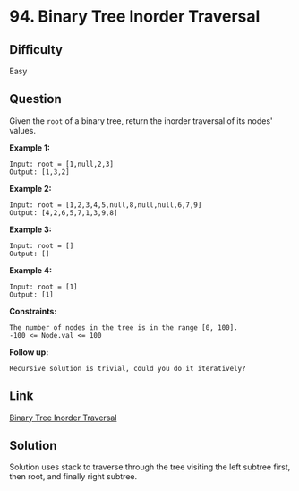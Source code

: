 # 94. Binary Tree Inorder Traversal

## Difficulty

Easy

## Question

Given the `root` of a binary tree, return the inorder traversal of its nodes' values.

**Example 1:**

    Input: root = [1,null,2,3]
    Output: [1,3,2]

**Example 2:**

    Input: root = [1,2,3,4,5,null,8,null,null,6,7,9]
    Output: [4,2,6,5,7,1,3,9,8]

**Example 3:**

    Input: root = []
    Output: []

**Example 4:**

    Input: root = [1]
    Output: [1]

**Constraints:**

    The number of nodes in the tree is in the range [0, 100].
    -100 <= Node.val <= 100

**Follow up:**

    Recursive solution is trivial, could you do it iteratively?

## Link

[Binary Tree Inorder Traversal](https://leetcode.com/problems/binary-tree-inorder-traversal/)

## Solution

Solution uses stack to traverse through the tree visiting the left subtree first, then root, and finally right subtree.
